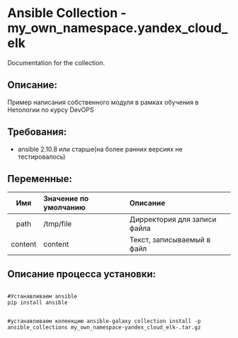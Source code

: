 # Ansible Collection - my_own_namespace.yandex_cloud_elk

Documentation for the collection.

## Описание:
Пример написания собственного модуля в рамках обучения в Нетологии по курсу DevOPS

## Требования:
* ansible 2.10.8 или старше(на более ранних версиях не тестировалось)

## Переменные:

|Имя           |Значение по умолчанию | Описание |
|:------------:|:--------------------|:--------|
| path| /tmp/file  | Дирректория для записи файла|
| content| content | Текст, записываемый в файл|

## Описание процесса установки:

<code>
#Устанавливаем ansible
pip install ansible

#устанавливаем колеекцию
ansible-galaxy collection install -p ansible_collections my_own_namespace-yandex_cloud_elk-<version>.tar.gz
</code>